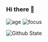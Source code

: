 ### Hi there 👋

<!--
Here are some ideas to get you started:

- 🔭 I’m currently working on a Music Player
- 🌱 I’m currently learning React
- 👯 I’m looking to collaborate on ...
- 🤔 I’m looking for help with ...
- 💬 Ask me about Javascript, CCS And React
- 📫 How to reach me: ...
- 😄 Pronouns: ...
-->

![age](https://img.shields.io/badge/age-19-blue)
![focus](https://img.shields.io/badge/focus-frontend-green)

<!-- <a href="https://github.com/Ebrahim780">
 <img align="center" src="https://github-readme-stats.vercel.app/api?username=Ebrahim780" />
</a>
 -->
 ![Github State](https://github-readme-stats.vercel.app/api?username=Ebrahim780)
